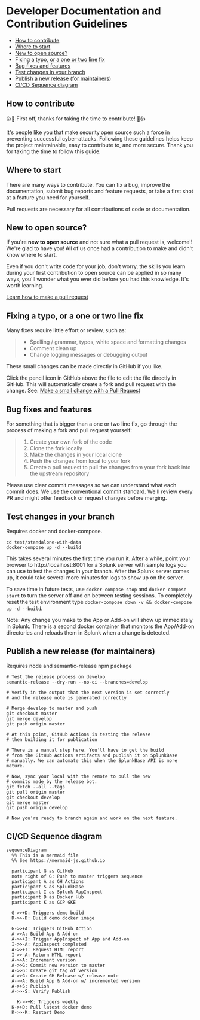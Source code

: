 # Developer Documentation and Contribution Guidelines

- [How to contribute](#how-to-contribute)
- [Where to start](#where-to-start)
- [New to open source?](#new-to-open-source)
- [Fixing a typo, or a one or two line fix](#fixing-a-typo-or-a-one-or-two-line-fix)
- [Bug fixes and features](#bug-fixes-and-features)
- [Test changes in your branch](#test-changes-in-your-branch)
- [Publish a new release (for maintainers)](#publish-a-new-release-for-maintainers)
- [CI/CD Sequence diagram](#cicd-sequence-diagram)

## How to contribute

:+1::tada: First off, thanks for taking the time to contribute! :tada::+1:

It's people like you that make security open source such a force in preventing
successful cyber-attacks. Following these guidelines helps keep the project
maintainable, easy to contribute to, and more secure. Thank you for taking the
time to follow this guide.

## Where to start

There are many ways to contribute. You can fix a bug, improve the documentation,
submit bug reports and feature requests, or take a first shot at a feature you
need for yourself.

Pull requests are necessary for all contributions of code or documentation.

## New to open source?

If you're **new to open source** and not sure what a pull request is, welcome!!
We're glad to have you! All of us once had a contribution to make and didn't
know where to start.

Even if you don't write code for your job, don't worry, the skills you learn
during your first contribution to open source can be applied in so many ways,
you'll wonder what you ever did before you had this knowledge. It's worth
learning.

[Learn how to make a pull request](https://github.com/PaloAltoNetworks/.github/blob/master/Learn-GitHub.md#learn-how-to-make-a-pull-request)

## Fixing a typo, or a one or two line fix

Many fixes require little effort or review, such as:

> - Spelling / grammar, typos, white space and formatting changes
> - Comment clean up
> - Change logging messages or debugging output

These small changes can be made directly in GitHub if you like.

Click the pencil icon in GitHub above the file to edit the file directly in
GitHub. This will automatically create a fork and pull request with the change.
See:
[Make a small change with a Pull Request](https://www.freecodecamp.org/news/how-to-make-your-first-pull-request-on-github/)

## Bug fixes and features

For something that is bigger than a one or two line fix, go through the process
of making a fork and pull request yourself:

> 1. Create your own fork of the code
> 2. Clone the fork locally
> 3. Make the changes in your local clone
> 4. Push the changes from local to your fork
> 5. Create a pull request to pull the changes from your fork back into the
>    upstream repository

Please use clear commit messages so we can understand what each commit does.
We use the [conventional commit](https://www.conventionalcommits.org) standard.
We'll review every PR and might offer feedback or request changes before
merging.

## Test changes in your branch

Requires docker and docker-compose.

```shell
cd test/standalone-with-data
docker-compose up -d --build
```

This takes several minutes the first time you run it. After a while, point your
browser to http://localhost:8001 for a Splunk server with sample logs you can
use to test the changes in your branch. After the Splunk server comes up, it
could take several more minutes for logs to show up on the server.

To save time in future tests, use `docker-compose stop` and
`docker-compose start` to turn the server off and on between testing
sessions. To completely reset the test environment type
`docker-compose down -v && docker-compose up -d --build`.

Note: Any change you make to the App or Add-on will show up immediately in
Splunk. There is a second docker container that monitors the App/Add-on
directories and reloads them in Splunk when a change is detected.

## Publish a new release (for maintainers)

Requires node and semantic-release npm package

```
# Test the release process on develop
semantic-release --dry-run --no-ci --branches=develop

# Verify in the output that the next version is set correctly
# and the release note is generated correctly

# Merge develop to master and push
git checkout master
git merge develop
git push origin master

# At this point, GitHub Actions is testing the release
# then building it for publication

# There is a manual step here. You'll have to get the build
# from the GitHub Actions artifacts and publish it on SplunkBase
# manually. We can automate this when the SplunkBase API is more mature.

# Now, sync your local with the remote to pull the new
# commits made by the release bot.
git fetch --all --tags
git pull origin master
git checkout develop
git merge master
git push origin develop

# Now you're ready to branch again and work on the next feature.
```

## CI/CD Sequence diagram

```mermaid
sequenceDiagram
  %% This is a mermaid file
  %% See https://mermaid-js.github.io

  participant G as GitHub
  note right of G: Push to master triggers sequence
  participant A as GH Actions
  participant S as SplunkBase
  participant I as Splunk AppInspect
  participant D as Docker Hub
  participant K as GCP GKE

  G->>+D: Triggers demo build
  D->>-D: Build demo docker image
  
  G->>+A: Triggers GitHub Action
  A->>A: Build App & Add-on
  A->>+I: Trigger AppInspect of App and Add-on
  I->>-A: AppInspect completed
  A->>+I: Request HTML report
  I->>-A: Return HTML report
  A->>A: Increment version
  A->>G: Commit new version to master
  A->>G: Create git tag of version
  A->>G: Create GH Release w/ release note
  A->>A: Build App & Add-on w/ incremented version
  A->>S: Publish
  A->>-S: Verify Publish
  
	K->>+K: Triggers weekly
  K->>D: Pull latest docker demo
  K->>-K: Restart Demo
```